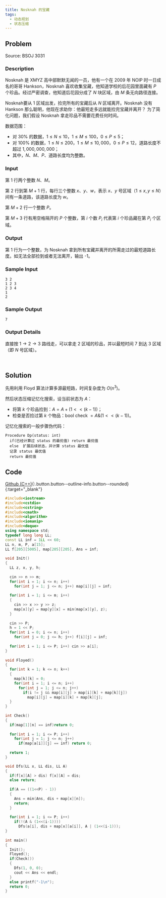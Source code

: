 ```yaml
---
title: Nosknah 的宝藏
tags:
  - 动态规划
  - 状态压缩
---
```


## Problem

Source: BSOJ 3031

### Description

Nosknah 是 XMYZ 高中部默默无闻的一员，他有一个在 2009 年 NOIP 时一日成名的哥哥 Hankson，Nosknah 喜欢收集宝藏，他知道学校的后花园里面藏有 $P$ 个珍品。经过严密调查，他知道后花园分成了 $N$ 块区域，由 $M$ 条无向路径连接。 

Nosknah要从 1 区域出发，捡完所有的宝藏后从 $N$ 区域离开。Nosknah 没有 Hankson 那么聪明，他现在求助你：他最短走多远就能捡完宝藏并离开？ 为了简化问题，我们假设 Nosknah 拿走珍品不需要花费任何时间。

数据范围：

- 对 $30 \%$ 的数据，$1 \leq N \leq 10，1 \leq M \leq 100，0 \leq P \leq 5$；
- 对 $100 \%$ 的数据，$1 \leq N \leq 200，1 \leq M \leq 10,000，0 \leq P \leq 12$，道路长度不超过 $1,000,000,000$；
- 其中，$N$、$M$、$P$、道路长度均为整数。 



### Input

第 1 行两个整数 $N$、$M$。 　

第 2 行到第 $M+1$ 行，每行三个整数 $x$、$y$、$w$，表示 $x$、$y$ 号区域（$1 \leq x, y \leq N$）间有一条道路，该道路长度为 $w$。 

第 $M+2$ 行一个整数 $P$。 

第 $M+3$ 行有用空格隔开的 $P$ 个整数，第 $i$ 个数 $P_i$ 代表第 $i$ 个珍品藏在第 $P_i$ 个区域。



### Output

第 1 行为一个整数，为 Nosknah 拿到所有宝藏并离开的所需走过的最短道路长度。如无法全部捡到或者无法离开，输出 -1。 



### Sample Input

```
3 2 
1 2 3 
2 3 4 
1 
2
```



### Sample Output

```
7
```



### Output Details

直接按 $1 \rightarrow 2 \rightarrow 3$ 路线走，可以拿走 2 区域的珍品，并以最短时间 7 到达 3 区域（即 $N$ 号区域）。

 


&nbsp;&nbsp;
## Solution

先用利用 Floyd 算法计算多源最短路，时间复杂度为 $O(n^3)$。

然后状态压缩记忆化搜索，设当前状态为 $A$：

- 将第 $k$ 个珍品捡到：$A=A+(1<<(k-1))$；
- 检查是否捡过第 $k$ 个物品：bool check $= A \& (1<<(k-1))$。

记忆化搜索的一般步骤伪代码：

```
Procedure Dp(status: int)
  if(已经计算过 status 的最优值) return 最优值       
  else  扩展后续状态，并计算 status 最优值  
  记录 status 最优值  
  return 最优值
```







## Code

[Github (C++)](https://github.com/Renovamen/OI-ACM/blob/master/Dynamic-Programming/State-Compression/BSOJ3031-Nosknah的宝藏.cpp){:.button.button--outline-info.button--rounded}{:target="_blank"}



```c++
#include<iostream>
#include<cstdio>
#include<cstring>
#include<cmath>
#include<algorithm>
#include<iomanip>
#include<deque>
using namespace std;
typedef long long LL;
const LL inf = 1LL << 60;
LL n, m, P, a[15];
LL f[205][5005], map[205][205], Ans = inf;
 
void Init()
{
  LL z, x, y, h;	
  
  cin >> n >> m;
  for(int i = 1; i <= n; i++)
    for(int j = 1; j <= n; j++) map[i][j] = inf;  
 
  for(int i = 1; i <= m; i++)
  {
    cin >> x >> y >> z;
    map[x][y] = map[y][x] = min(map[x][y], z);
  }
  
  cin >> P;
  h = 1 << P;
  for(int i = 0; i <= n; i++)
    for(int j = 0; j <= h; j++) f[i][j] = inf;
  
  for(int i = 1; i <= P; i++) cin >> a[i]; 
}
 
void Floyed()
{ 
  for(int k = 1; k <= n; k++)
  {  
    map[k][k] = 0;
    for(int i = 1; i <= n; i++)
      for(int j = 1; j <= n; j++)
        if(i != j && map[i][j] > map[i][k] + map[k][j])
          map[i][j] = map[i][k] + map[k][j];
  }   
}
 
int Check()
{
  if(map[1][n] == inf)return 0;
  
  for(int i = 1; i <= P; i++)
    for(int j = 1; j <= n; j++)
      if(map[a[i]][j] == inf) return 0;
 
  return 1;
}

void Dfs(LL x, LL dis, LL A)
{
  if(f[x][A] > dis) f[x][A] = dis;
  else return;
  
  if(A == ((1<<P) - 1))
  {
    Ans = min(Ans, dis + map[x][n]);
    return;
  }
  
  for(int i = 1; i <= P; i++)
    if(!(A & (1<<(i-1))))
      Dfs(a[i], dis + map[x][a[i]], A | (1<<(i-1)));
}
 
int main()
{  
  Init();
  Floyed();
  if(Check())
  {  
    Dfs(1, 0, 0);
    cout << Ans << endl;
  }
  else printf("-1\n"); 
  return 0; 
}
```